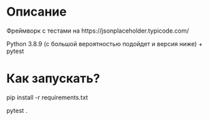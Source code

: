 <h1> Описание </h1>
<p> Фреймворк с тестами на https://jsonplaceholder.typicode.com/</p>
<p> Python 3.8.9 (с большой вероятностью подойдет и версия ниже) + pytest
<h1> Как запускать? </h1>
<p>pip install -r requirements.txt
<p>pytest . </p> 
